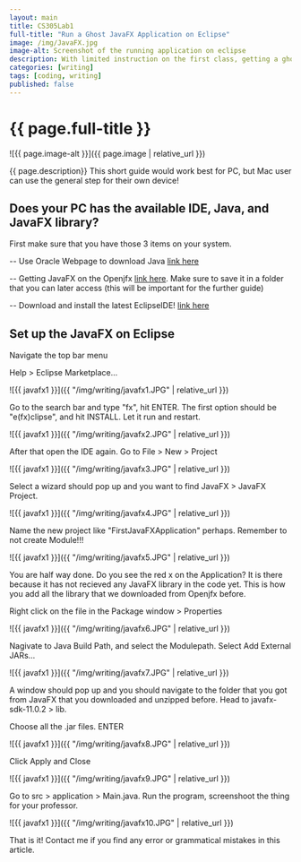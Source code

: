 ```yaml
---
layout: main
title: CS305Lab1
full-title: "Run a Ghost JavaFX Application on Eclipse"
image: /img/JavaFX.jpg
image-alt: Screenshot of the running application on eclipse
description: With limited instruction on the first class, getting a ghost file to run the JavaFX was quiet a journey to me. The Google sources from the other instructors are not quiet compatitble with my Eclipse and the detailed information that I was looking. If you also in that place, then this article would be a fresh breeze for your whole general idea of setting up the JavaFX Application on your Eclipse.
categories: [writing]
tags: [coding, writing]
published: false
---
```


# {{ page.full-title }}

![{{ page.image-alt }}]({{ page.image | relative_url }})

{{ page.description}}
This short guide would work best for PC, but Mac user can use the general step for their own device!

## Does your PC has the available IDE, Java, and JavaFX library?

First make sure that you have those 3 items on your system.

-- Use Oracle Webpage to download Java <a href="https://www.java.com/en/download/" target="_blank" class="link hover-underline-animation">link here</a>

-- Getting JavaFX on the Openjfx <a href="https://openjfx.io/" target="_blank" class="link hover-underline-animation">link here</a>. Make sure to save it in a folder that you can later access (this will be important for the further guide)

-- Download and install the latest EclipseIDE! <a href="https://www.eclipse.org/downloads/" target="_blank" class="link hover-underline-animation">link here</a>

## Set up the JavaFX on Eclipse

Navigate the top bar menu

Help > Eclipse Marketplace...

![{{ javafx1 }}]({{ "/img/writing/javafx1.JPG" | relative_url }})

Go to the search bar and type "fx", hit ENTER. The first option should be "e(fx)clipse", and hit INSTALL.
Let it run and restart.

![{{ javafx1 }}]({{ "/img/writing/javafx2.JPG" | relative_url }})

After that open the IDE again. Go to File > New > Project

![{{ javafx1 }}]({{ "/img/writing/javafx3.JPG" | relative_url }})

Select a wizard should pop up and you want to find JavaFX > JavaFX Project.

![{{ javafx1 }}]({{ "/img/writing/javafx4.JPG" | relative_url }})

Name the new project like "FirstJavaFXApplication" perhaps.
Remember to not create Module!!!

![{{ javafx1 }}]({{ "/img/writing/javafx5.JPG" | relative_url }})

You are half way done. Do you see the red x on the Application? It is there because it has not recieved any JavaFX library in the code yet. This is how you add all the library that we downloaded from Openjfx before.

Right click on the file in the Package window > Properties

![{{ javafx1 }}]({{ "/img/writing/javafx6.JPG" | relative_url }})

Nagivate to Java Build Path, and select the Modulepath. Select Add External JARs...

![{{ javafx1 }}]({{ "/img/writing/javafx7.JPG" | relative_url }})

A window should pop up and you should navigate to the folder that you got from JavaFX that you downloaded and unzipped before.
Head to javafx-sdk-11.0.2 > lib.

Choose all the .jar files. ENTER

![{{ javafx1 }}]({{ "/img/writing/javafx8.JPG" | relative_url }})

Click Apply and Close

![{{ javafx1 }}]({{ "/img/writing/javafx9.JPG" | relative_url }})

Go to src > application > Main.java. Run the program, screenshoot the thing for your professor.

![{{ javafx1 }}]({{ "/img/writing/javafx10.JPG" | relative_url }})

That is it! Contact me if you find any error or grammatical mistakes in this article.
